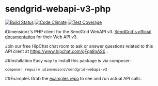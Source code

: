 # sendgrid-webapi-v3-php
[![Build Status](https://travis-ci.org/idimensionz/sendgrid-webapi-v3-php.svg?branch=master)](https://travis-ci.org/idimensionz/sendgrid-webapi-v3-php) [![Code Climate](https://codeclimate.com/github/idimensionz/sendgrid-webapi-v3-php/badges/gpa.svg)](https://codeclimate.com/github/idimensionz/sendgrid-webapi-v3-php) [![Test Coverage](https://codeclimate.com/github/idimensionz/sendgrid-webapi-v3-php/badges/coverage.svg)](https://codeclimate.com/github/idimensionz/sendgrid-webapi-v3-php/coverage)

iDimensionz's PHP client for the SendGrid WebAPI v3.
[SendGrid's official documentation](https://sendgrid.com/docs/API_Reference/Web_API_v3/index.html) for their Web API v3.

Join our free HipChat chat room to ask or answer questions related to this API client at https://www.hipchat.com/gFqa8nAS0 .

##Installation
Easy way to install this package is via composer:

    composer require idimensionz/sendgrid-webapi-v3

##Examples
Grab the [examples repo](https://github.com/idimensionz/sendgrid-webapi-v3-examples) to see and run actual API calls.
